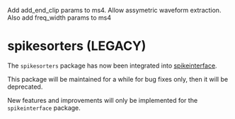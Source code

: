 Add add_end_clip params to ms4. Allow assymetric waveform extraction. 
Also add freq_width params to ms4

# spikesorters (LEGACY)

The `spikesorters` package has now been integrated into [spikeinterface](https://github.com/SpikeInterface/spikeinterface).

This package will be maintained for a while for bug fixes only, then it will be deprecated.

New features and improvements will only be implemented for the `spikeinterface` package.
